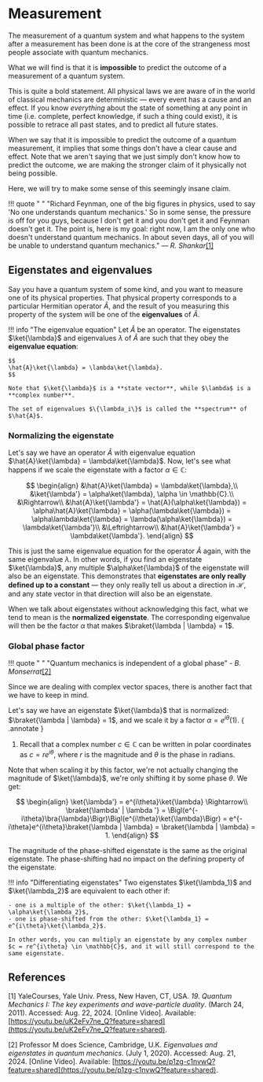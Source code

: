 # Measurement
The measurement of a quantum system and what happens to the system after a measurement has been done is at the core of the strangeness most people associate with quantum mechanics.

What we will find is that it is **impossible** to predict the outcome of a measurement of a quantum system.

This is quite a bold statement. All physical laws we are aware of in the world of classical mechanics are deterministic &mdash; every event has a cause and an effect. If you know *everything* about the state of something at any point in time (i.e. complete, perfect knowledge, if such a thing could exist), it is possible to retrace all past states, and to predict all future states.

When we say that it is impossible to predict the outcome of a quantum measurement, it implies that some things don't have a clear cause and effect. Note that we aren't saying that we just simply don't know how to predict the outcome, we are making the stronger claim of it physically not being possible.

Here, we will try to make some sense of this seemingly insane claim.

!!! quote " "
    "Richard Feynman, one of the big figures in physics, used to say 'No one understands quantum mechanics.' So in some sense, the pressure is off for you guys, because I don't get it and you don't get it and Feynman doesn't get it. The point is, here is my goal: right now, I am the only one who doesn't understand quantum mechanics. In about seven days, all of you will be unable to understand quantum mechanics." &mdash; *R. Shankar*[[1]](#shankar-l1)

## Eigenstates and eigenvalues
Say you have a quantum system of some kind, and you want to measure one of its physical properties. That physical property corresponds to a particular Hermitian operator $\hat{A}$, and the result of you measuring this property of the system will be one of the **eigenvalues** of $\hat{A}$.

!!! info "The eigenvalue equation"
    Let $\hat{A}$ be an operator. The eigenstates $\ket{\lambda}$ and eigenvalues $\lambda$ of $\hat{A}$ are such that they obey the **eigenvalue equation**:

    $$
    \hat{A}\ket{\lambda} = \lambda\ket{\lambda}.
    $$

    Note that $\ket{\lambda}$ is a **state vector**, while $\lambda$ is a **complex number**.

    The set of eigenvalues $\{\lambda_i\}$ is called the **spectrum** of $\hat{A}$.


### Normalizing the eigenstate
Let's say we have an operator $\hat{A}$ with eigenvalue equation $\hat{A}\ket{\lambda} = \lambda\ket{\lambda}$. Now, let's see what happens if we scale the eigenstate with a factor $\alpha \in \mathbb{C}$:

$$
\begin{align}
    &\hat{A}\ket{\lambda} = \lambda\ket{\lambda},\\
    &\ket{\lambda'} = \alpha\ket{\lambda}, \alpha \in \mathbb{C}.\\
    &\Rightarrow\\
    &\hat{A}\ket{\lambda'} = \hat{A}(\alpha\ket{\lambda}) = \alpha\hat{A}\ket{\lambda} = \alpha(\lambda\ket{\lambda}) = \alpha\lambda\ket{\lambda} = \lambda(\alpha\ket{\lambda}) = \lambda\ket{\lambda'}\\
    &\Leftrightarrow\\
    &\hat{A}\ket{\lambda'} = \lambda\ket{\lambda'}.
\end{align}
$$

This is just the same eigenvalue equation for the operator $\hat{A}$ again, with the same eigenvalue $\lambda$. In other words, if you find an eigenstate $\ket{\lambda}$, any multiple $\alpha\ket{\lambda}$ of the eigenstate will also be an eigenstate. This demonstrates that **eigenstates are only really defined up to a constant** &mdash; they only really tell us about a direction in $\mathcal{H}$, and any state vector in that direction will also be an eigenstate.

When we talk about eigenstates without acknowledging this fact, what we tend to mean is the **normalized eigenstate**. The corresponding eigenvalue will then be the factor $\alpha$ that makes $\braket{\lambda | \lambda} = 1$.

### Global phase factor
!!! quote " "
    "Quantum mechanics is independent of a global phase" - *B. Monserrat*[[2]](#prof-m-eigen)

Since we are dealing with complex vector spaces, there is another fact that we have to keep in mind.

Let's say we have an eigenstate $\ket{\lambda}$ that is normalized: $\braket{\lambda | \lambda} = 1$, and we scale it by a factor $\alpha = e^{i\theta}$(1).
{ .annotate }

1.    Recall that a complex number $c \in \mathbb{C}$ can be written in polar coordinates as $c = re^{i\theta}$, where $r$ is the magnitude and $\theta$ is the phase in radians.

Note that when scaling it by this factor, we're not actually changing the magnitude of $\ket{\lambda}$, we're only shifting it by some phase $\theta$. We get:

$$
\begin{align}
    \ket{\lambda'} = e^{i\theta}\ket{\lambda} \Rightarrow\\
    \braket{\lambda' | \lambda '} = \Bigl(e^{-i\theta}\bra{\lambda}\Bigr)\Bigl(e^{i\theta}\ket{\lambda}\Bigr) = e^{-i\theta}e^{i\theta}\braket{\lambda | \lambda} = \braket{\lambda | \lambda} = 1.
\end{align}
$$

The magnitude of the phase-shifted eigenstate is the same as the original eigenstate. The phase-shifting had no impact on the defining property of the eigenstate.

!!! info "Differentiating eigenstates"
    Two eigenstates $\ket{\lambda_1}$ and $\ket{\lambda_2}$ are equivalent to each other if:

    - one is a multiple of the other: $\ket{\lambda_1} = \alpha\ket{\lambda_2}$,
    - one is phase-shifted from the other: $\ket{\lambda_1} = e^{i\theta}\ket{\lambda_2}$.

    In other words, you can multiply an eigenstate by any complex number $c = re^{i\theta} \in \mathbb{C}$, and it will still correspond to the same eigenstate.

## References
<span id="shankar-l1">[1]</span> YaleCourses, Yale Univ. Press, New Haven, CT, USA. *19. Quantum Mechanics I: The key experiments and wave-particle duality*. (March 24, 2011). Accessed: Aug. 22, 2024. [Online Video]. Available: [https://youtu.be/uK2eFv7ne_Q?feature=shared](https://youtu.be/uK2eFv7ne_Q?feature=shared).

<span id="prof-m-eigen">[2]</span> Professor M does Science, Cambridge, U.K. *Eigenvalues and eigenstates in quantum mechanics*. (July 1, 2020). Accessed: Aug. 21, 2024. [Online Video]. Available: [https://youtu.be/p1zg-c1nvwQ?feature=shared](https://youtu.be/p1zg-c1nvwQ?feature=shared).